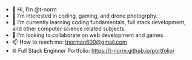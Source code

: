 - 👋 Hi, I’m @t-norm
- 👀 I’m interested in coding, gaming, and drone photogrphy.
- 🌱 I’m currently learning coding fundamentals, full stack development, and other computer science related subjects.
- 💞️ I’m looking to collaborate on web development and games.
- 📫 How to reach me: tnorman600@gmail.com
- 🌐 Full Stack Enginner Portfolio: https://t-norm.github.io/portfolio/

<!---
t-norm/t-norm is a ✨ special ✨ repository because its `README.md` (this file) appears on your GitHub profile.
You can click the Preview link to take a look at your changes.
--->
